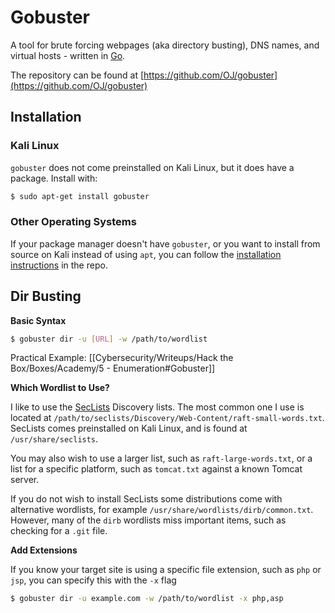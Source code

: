 # Gobuster

A tool for brute forcing webpages (aka directory busting), DNS names, and virtual hosts - written in [Go](https://golang.org/).

The repository can be found at [https://github.com/OJ/gobuster](https://github.com/OJ/gobuster)

## Installation

### Kali Linux

`gobuster` does not come preinstalled on Kali Linux, but it does have a package. Install with:

```bash
$ sudo apt-get install gobuster
```

### Other Operating Systems

If your package manager doesn't have `gobuster`, or you want to install from source on Kali instead of using `apt`, you can follow the [installation instructions](https://github.com/OJ/gobuster#easy-installation) in the repo.

## Dir Busting

**Basic Syntax**

```bash
$ gobuster dir -u [URL] -w /path/to/wordlist
```

Practical Example:
[[Cybersecurity/Writeups/Hack the Box/Boxes/Academy/5 - Enumeration#Gobuster]]

**Which Wordlist to Use?**

I like to use the [SecLists](https://github.com/danielmiessler/SecLists) Discovery lists. The most common one I use is located at `/path/to/seclists/Discovery/Web-Content/raft-small-words.txt`. SecLists comes preinstalled on Kali Linux, and is found at `/usr/share/seclists`.

You may also wish to use a larger list, such as `raft-large-words.txt`, or a list for a specific platform, such as `tomcat.txt` against a known Tomcat server.

If you do not wish to install SecLists some distributions come with alternative wordlists, for example `/usr/share/wordlists/dirb/common.txt`. However, many of the `dirb` wordlists miss important items, such as checking for a `.git` file.

**Add Extensions**

If you know your target site is using a specific file extension, such as `php` or `jsp`, you can specify this with the `-x` flag

```bash
$ gobuster dir -u example.com -w /path/to/wordlist -x php,asp
```